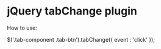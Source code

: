 # jQuery tabChange plugin

How to use:

$('.tab-component .tab-btn').tabChange({
    event : 'click'
});
